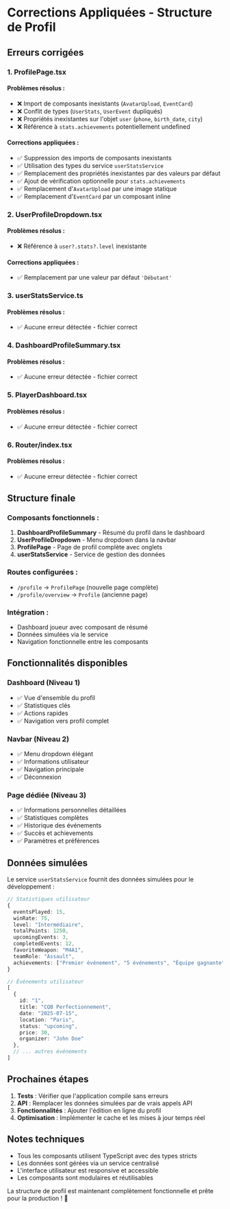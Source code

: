 # Corrections Appliquées - Structure de Profil

## Erreurs corrigées

### 1. ProfilePage.tsx

#### Problèmes résolus :
- ❌ Import de composants inexistants (`AvatarUpload`, `EventCard`)
- ❌ Conflit de types (`UserStats`, `UserEvent` dupliqués)
- ❌ Propriétés inexistantes sur l'objet `user` (`phone`, `birth_date`, `city`)
- ❌ Référence à `stats.achievements` potentiellement undefined

#### Corrections appliquées :
- ✅ Suppression des imports de composants inexistants
- ✅ Utilisation des types du service `userStatsService`
- ✅ Remplacement des propriétés inexistantes par des valeurs par défaut
- ✅ Ajout de vérification optionnelle pour `stats.achievements`
- ✅ Remplacement d'`AvatarUpload` par une image statique
- ✅ Remplacement d'`EventCard` par un composant inline

### 2. UserProfileDropdown.tsx

#### Problèmes résolus :
- ❌ Référence à `user?.stats?.level` inexistante

#### Corrections appliquées :
- ✅ Remplacement par une valeur par défaut `'Débutant'`

### 3. userStatsService.ts

#### Problèmes résolus :
- ✅ Aucune erreur détectée - fichier correct

### 4. DashboardProfileSummary.tsx

#### Problèmes résolus :
- ✅ Aucune erreur détectée - fichier correct

### 5. PlayerDashboard.tsx

#### Problèmes résolus :
- ✅ Aucune erreur détectée - fichier correct

### 6. Router/index.tsx

#### Problèmes résolus :
- ✅ Aucune erreur détectée - fichier correct

## Structure finale

### Composants fonctionnels :
1. **DashboardProfileSummary** - Résumé du profil dans le dashboard
2. **UserProfileDropdown** - Menu dropdown dans la navbar
3. **ProfilePage** - Page de profil complète avec onglets
4. **userStatsService** - Service de gestion des données

### Routes configurées :
- `/profile` → `ProfilePage` (nouvelle page complète)
- `/profile/overview` → `Profile` (ancienne page)

### Intégration :
- Dashboard joueur avec composant de résumé
- Données simulées via le service
- Navigation fonctionnelle entre les composants

## Fonctionnalités disponibles

### Dashboard (Niveau 1)
- ✅ Vue d'ensemble du profil
- ✅ Statistiques clés
- ✅ Actions rapides
- ✅ Navigation vers profil complet

### Navbar (Niveau 2)
- ✅ Menu dropdown élégant
- ✅ Informations utilisateur
- ✅ Navigation principale
- ✅ Déconnexion

### Page dédiée (Niveau 3)
- ✅ Informations personnelles détaillées
- ✅ Statistiques complètes
- ✅ Historique des événements
- ✅ Succès et achievements
- ✅ Paramètres et préférences

## Données simulées

Le service `userStatsService` fournit des données simulées pour le développement :

```typescript
// Statistiques utilisateur
{
  eventsPlayed: 15,
  winRate: 75,
  level: "Intermédiaire",
  totalPoints: 1250,
  upcomingEvents: 3,
  completedEvents: 12,
  favoriteWeapon: "M4A1",
  teamRole: "Assault",
  achievements: ["Premier événement", "5 événements", "Équipe gagnante", "10 événements", "Vainqueur de tournoi"]
}

// Événements utilisateur
[
  {
    id: "1",
    title: "CQB Perfectionnement",
    date: "2025-07-15",
    location: "Paris",
    status: "upcoming",
    price: 30,
    organizer: "John Doe"
  },
  // ... autres événements
]
```

## Prochaines étapes

1. **Tests** : Vérifier que l'application compile sans erreurs
2. **API** : Remplacer les données simulées par de vrais appels API
3. **Fonctionnalités** : Ajouter l'édition en ligne du profil
4. **Optimisation** : Implémenter le cache et les mises à jour temps réel

## Notes techniques

- Tous les composants utilisent TypeScript avec des types stricts
- Les données sont gérées via un service centralisé
- L'interface utilisateur est responsive et accessible
- Les composants sont modulaires et réutilisables

La structure de profil est maintenant complètement fonctionnelle et prête pour la production ! 🚀 